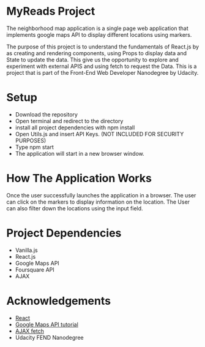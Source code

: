 # MyReads Project

The neighborhood map application is a single page web application that implements google maps API to display different locations using markers.

The purpose of this project is to understand the fundamentals of React.js by as creating and rendering components, using Props to display data and State to update the data. This give us the opportunity to explore
and experiment with external APIS and using fetch to request the Data.
This is a project that is part of the Front-End Web Developer Nanodegree by Udacity.

# Setup

- Download the repository
- Open terminal and redirect to the directory
- install all project dependencies with npm install
- Open Utils.js and insert API Keys. (NOT INCLUDED FOR SECURITY PURPOSES)
- Type npm start
- The application will start in a new browser window.

# How The Application Works

Once the user successfully launches the application in a browser. The user can click on the markers to display information on the location. The User can also filter down the locations using the input field.

# Project Dependencies

- Vanilla.js
- React.js
- Google Maps API
- Foursquare API
- AJAX

# Acknowledgements

- [React](https://reactjs.org/ )
- [Google Maps API tutorial](https://developers.google.com/maps/documentation/javascript/tutorial)
- [AJAX fetch](https://developer.mozilla.org/en-US/docs/Web/API/Fetch_API)
- Udacity FEND Nanodegree
